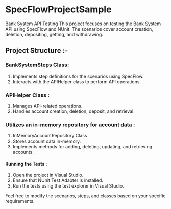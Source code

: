 # SpecFlowProjectSample

Bank System API Testing
This project focuses on testing the Bank System API using SpecFlow and NUnit. The scenarios cover account creation, deletion, depositing, getting, and withdrawing.


## Project Structure :-

### BankSystemSteps Class:
1. Implements step definitions for the scenarios using SpecFlow.
2. Interacts with the APIHelper class to perform API operations.

### APIHelper Class : 
1. Manages API-related operations.
2. Handles account creation, deletion, deposit, and retrieval.

### Utilizes an in-memory repository for account data : 
1. InMemoryAccountRepository Class
2. Stores account data in-memory.
3. Implements methods for adding, deleting, updating, and retrieving accounts.


#### Running the Tests :

1. Open the project in Visual Studio.
2. Ensure that NUnit Test Adapter is installed.
3. Run the tests using the test explorer in Visual Studio.

Feel free to modify the scenarios, steps, and classes based on your specific requirements.
